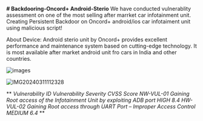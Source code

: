 **# Backdooring-Oncord+ Android-Sterio**
We have conducted vulnerablity assessment on one of the most selling after marrket car infotainment unit.
Creating Persistent Backdoor on Oncord+ android/ios car infotaiment unit using malicious script!

About Device:
Android sterio unit by Oncord+ provides excellent performance and maintenance system based on cutting-edge technology. It is most available after market android unit fro cars in India and other countries. 

![images](https://github.com/abbiy/Backdooring-Oncord-Android-Sterio-/assets/19267773/2ae45535-3819-4602-8fc4-cec3a07fe206)

![IMG20240311112328](https://github.com/abbiy/Backdooring-Oncord-Android-Sterio-/assets/19267773/7ce996ac-7cb4-4b84-92e7-cae389960646)

**
_Vulnerability ID	Vulnerability	Severity	CVSS Score
NW-VUL-01	Gaining Root access of the Infotainment Unit by exploiting ADB port	HIGH	8.4
HW-VUL-02	Gaining Root access through UART Port – Improper Access Control	MEDIUM	6.4_
**
